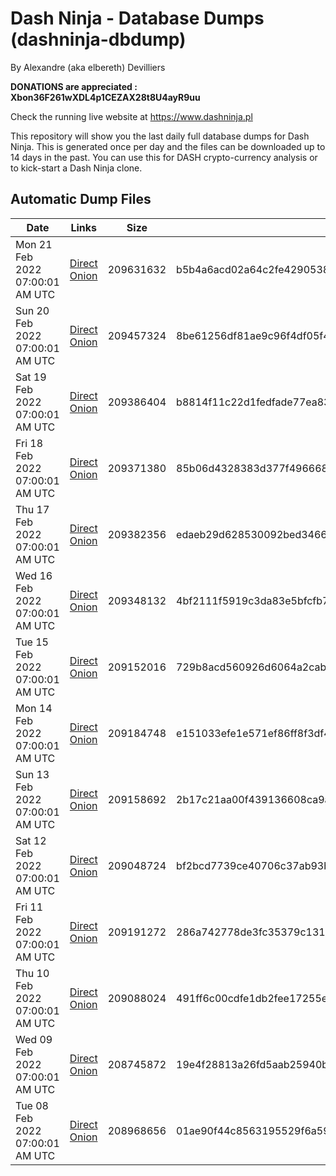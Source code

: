 # Dash Ninja - Database Dumps (dashninja-dbdump)
By Alexandre (aka elbereth) Devilliers

**DONATIONS are appreciated : Xbon36F261wXDL4p1CEZAX28t8U4ayR9uu**

Check the running live website at https://www.dashninja.pl

This repository will show you the last daily full database dumps for Dash Ninja. This is generated once per day and the files can be downloaded up to 14 days in the past.
You can use this for DASH crypto-currency analysis or to kick-start a Dash Ninja clone.


## Automatic Dump Files
| Date | Links | Size | SHA256 |
|--|--|--|--|
| Mon 21 Feb 2022 07:00:01 AM UTC | [Direct](https://oshi.at/Sgsb) [Onion](http://5ety7tpkim5me6eszuwcje7bmy25pbtrjtue7zkqqgziljwqy3rrikqd.onion/Sgsb) | 209631632 | b5b4a6acd02a64c2fe429053809935193fc2e843a10632148c779c9235083b91 | 
| Sun 20 Feb 2022 07:00:01 AM UTC | [Direct](https://oshi.at/Dgdj) [Onion](http://5ety7tpkim5me6eszuwcje7bmy25pbtrjtue7zkqqgziljwqy3rrikqd.onion/Dgdj) | 209457324 | 8be61256df81ae9c96f4df05f4027aa5982e192bcc04538d84b58fd2fc4840c3 | 
| Sat 19 Feb 2022 07:00:01 AM UTC | [Direct](https://oshi.at/fKHW) [Onion](http://5ety7tpkim5me6eszuwcje7bmy25pbtrjtue7zkqqgziljwqy3rrikqd.onion/fKHW) | 209386404 | b8814f11c22d1fedfade77ea837e426ef151db1afd2159dbdeddbea4d3ed2887 | 
| Fri 18 Feb 2022 07:00:01 AM UTC | [Direct](https://oshi.at/EFaR) [Onion](http://5ety7tpkim5me6eszuwcje7bmy25pbtrjtue7zkqqgziljwqy3rrikqd.onion/EFaR) | 209371380 | 85b06d4328383d377f49666816338457fc7de1787edfb64e17dfcb3c985b8754 | 
| Thu 17 Feb 2022 07:00:01 AM UTC | [Direct](https://oshi.at/yFXg) [Onion](http://5ety7tpkim5me6eszuwcje7bmy25pbtrjtue7zkqqgziljwqy3rrikqd.onion/yFXg) | 209382356 | edaeb29d628530092bed346611d9394a318ec8982e1611e9df57ac6061f18024 | 
| Wed 16 Feb 2022 07:00:01 AM UTC | [Direct](https://oshi.at/iMwb) [Onion](http://5ety7tpkim5me6eszuwcje7bmy25pbtrjtue7zkqqgziljwqy3rrikqd.onion/iMwb) | 209348132 | 4bf2111f5919c3da83e5bfcfb7d98a8c8d90db3837a8edd99ebef93c1f2f2cad | 
| Tue 15 Feb 2022 07:00:01 AM UTC | [Direct](https://oshi.at/ZmGW) [Onion](http://5ety7tpkim5me6eszuwcje7bmy25pbtrjtue7zkqqgziljwqy3rrikqd.onion/ZmGW) | 209152016 | 729b8acd560926d6064a2cab93cca0c46f311b131ef36b2ef0d85c1f36aa52e7 | 
| Mon 14 Feb 2022 07:00:01 AM UTC | [Direct](https://oshi.at/zQaJ) [Onion](http://5ety7tpkim5me6eszuwcje7bmy25pbtrjtue7zkqqgziljwqy3rrikqd.onion/zQaJ) | 209184748 | e151033efe1e571ef86ff8f3df4230d08a3a0ed0c25b69f9998a379ae0125e0e | 
| Sun 13 Feb 2022 07:00:01 AM UTC | [Direct](https://oshi.at/oZFE) [Onion](http://5ety7tpkim5me6eszuwcje7bmy25pbtrjtue7zkqqgziljwqy3rrikqd.onion/oZFE) | 209158692 | 2b17c21aa00f439136608ca9a7522178f0cbfc5cc9aa77fdb0c2be2108f6df87 | 
| Sat 12 Feb 2022 07:00:01 AM UTC | [Direct](https://oshi.at/FSad) [Onion](http://5ety7tpkim5me6eszuwcje7bmy25pbtrjtue7zkqqgziljwqy3rrikqd.onion/FSad) | 209048724 | bf2bcd7739ce40706c37ab93b208466abdc9b410f6ca026c355c3378fa2fd8e5 | 
| Fri 11 Feb 2022 07:00:01 AM UTC | [Direct](https://oshi.at/ordV) [Onion](http://5ety7tpkim5me6eszuwcje7bmy25pbtrjtue7zkqqgziljwqy3rrikqd.onion/ordV) | 209191272 | 286a742778de3fc35379c131ddf3d4465e3c0d8e11c5b678920f86612f8caa9f | 
| Thu 10 Feb 2022 07:00:01 AM UTC | [Direct](https://oshi.at/YUbL) [Onion](http://5ety7tpkim5me6eszuwcje7bmy25pbtrjtue7zkqqgziljwqy3rrikqd.onion/YUbL) | 209088024 | 491ff6c00cdfe1db2fee17255e0ffa107399a631fe0545facc1514ede6d1c9d3 | 
| Wed 09 Feb 2022 07:00:01 AM UTC | [Direct](https://oshi.at/ChYo) [Onion](http://5ety7tpkim5me6eszuwcje7bmy25pbtrjtue7zkqqgziljwqy3rrikqd.onion/ChYo) | 208745872 | 19e4f28813a26fd5aab25940bf0d3b46f4cf08ef9c1752e90443b8f7e791bd63 | 
| Tue 08 Feb 2022 07:00:01 AM UTC | [Direct](https://oshi.at/eJQm) [Onion](http://5ety7tpkim5me6eszuwcje7bmy25pbtrjtue7zkqqgziljwqy3rrikqd.onion/eJQm) | 208968656 | 01ae90f44c8563195529f6a598ab95be0e228dac0e312c53ccb627b46963ec92 | 
